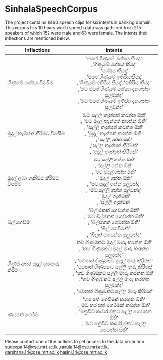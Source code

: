# SinhalaSpeechCorpus
The project contains 8460 speech clips for six intents in banking domain. This corpus has 10 hours worth speech data was gathered from 215 speakers of which 152 were male and 63 were female. The intents their inflections are mentioned below. 

| Inflections  |     Intents     |
|----------|:-------------:|
| ගිණුමේ ශේෂය විමසීම |‘මගේ ගිණුමේ ශේෂය කීයද'<br>,'ගිණුමේ ශේෂය කීයද'<br>,'ශේෂය කීයද'<br>,'මගේ ගිණුමේ ඉතිරිය කීයද'<br>,'ගිණුමේ ඉතිරිය කීයද','ඉතිරිය කීයද'<br>,'මට මගේ ගිණුමේ ශේෂය දැනගන්න පුලුව්න්ද'<br>,'මට මගේ ගිණුමේ ඉතිරිය දැනගන්න පුලුව්න්ද’|
|   මුදල් තැම්පත් කිරීමට විමසීම  | 'මට සල්ලි තැන්පත් කරන්න ඕනි'<br>, 'මට මුදල් තැන්පත් කරන්න ඕනි'<br>, 'සල්ලි තැන්පත් කරන්න ඕනි'<br>, 'මුදල් තැන්පත් කරන්න ඕනි'<br>, 'සල්ලි දාන්න ඕනි'<br>,'සල්ලි තැන්පත් කිරීමක්'<br>, 'මුදල් තැන්පත් කිරීමක්' |
| මුදල් ලබා ගැනීමට කිරීමට විමසීම |'මට සල්ලි ගන්න ඕනි'<br>, 'සල්ලි ගන්න ඕනි'<br>, 'මට මුදල් ගන්න ඕනි'<br>, 'මුදල් ගන්න ඕනි'<br>, 'මට මුදල් ගන්න පුලුවන්ද'<br>, ‘මට සල්ලි ගන්න පුලුවන්ද'<br>, 'මුදල් ගැනීමක්'<br>, 'සල්ලි ගැනීමක්'| 
|බිල් ගෙවීම්| 'බිල් එකක් ගෙවන්න ඕනි'<br>, 'මට බිල්පතක් ගෙවන්න ඕනි'<br>, 'බිල්පතක් ගෙවන්න ඕනි'<br>, 'බිල් ගෙවීමක්'<br>, 'බිලක් ගෙවන්න පුලුවන්ද'|
| ගිණුම් අතර මුදල් හුවමාරු කිරීම |'තව ගිණුමකට මුදල් මාරු කරන්න ඕනි'<br>, 'තව ගිණුමකට මුදල් මාරු කරන්න පුලුවන්ද'<br>, 'වෙනත් ගිණුමකට මුදල් මාරු කිරීමක්'<br>, 'වෙනත් ගිණුමකට සල්ලි මාරු කිරීමක්'<br>, 'තව ගිණුමකට සල්ලි මාරු කරන්න ඕනි'<br>, 'තව ගිණුමකට සල්ලි මාරු කරන්න පුලුවන්ද'<br>, 'වෙනත් ගිණුමකට සල්ලි මාරු කිරීමක්' | 
| ණයපත් ගෙවීම් |'හර පත් ගෙවීමක් කරන්න ඕනි'<br>, 'මට හර පත් ගෙවීමක් කරන්න ඕනි'<br>, 'ක්‍රෙඩිට් කාර්ඩ් එකට සල්ලි ගෙවන්න ඕනි'<br>, 'මට ක්‍රෙඩිට් කාර්ඩ් එකට සල්ලි ගෙවන්න ඕනි'| 
    
Please contact one of the authors to get access to the data collection
<sudeepa.14@cse.mrt.ac.lk> ,<ranula.14@cse.mrt.ac.lk>, <darshana.14@cse.mrt.ac.lk> <hasini.14@cse.mrt.ac.lk>
